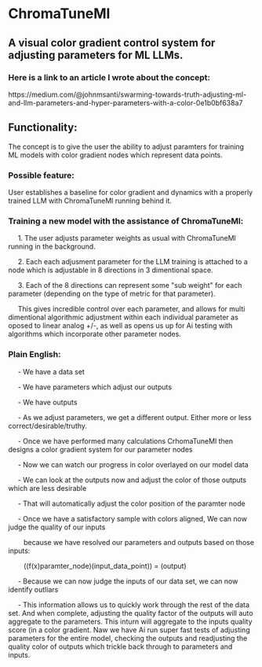 # **ChromaTuneMl**
## A visual color gradient control system for adjusting parameters for ML LLMs.
### Here is a link to an article I wrote about the concept:<br>
<p> https://medium.com/@johnmsanti/swarming-towards-truth-adjusting-ml-and-llm-parameters-and-hyper-parameters-with-a-color-0e1b0bf638a7 </p>

## Functionality:
<p>The concept is to give the user the ability to adjust paramters for training ML models with 
  color gradient nodes which represent data points.</p>

### Possible feature:
<p>User establishes a baseline for color gradient and dynamics with a properly trained LLM
  with ChromaTuneMl running behind it.</p>

### Training a new model with the assistance of ChromaTuneMl:
<p>&nbsp;&nbsp;&nbsp;&nbsp;&nbsp;1. The user adjusts parameter weights as usual with
  ChromaTuneMl running in the background.</p>
<p>&nbsp;&nbsp;&nbsp;&nbsp;&nbsp;2. Each each adjusment parameter for the LLM training
  is attached to a node which is adjustable in 8 directions in 3 dimentional space.</p>
<p>&nbsp;&nbsp;&nbsp;&nbsp;&nbsp;3. Each of the 8 directions can represent some "sub weight"
  for each parameter (depending on the type of metric for that parameter).</p>
<p><p>&nbsp;&nbsp;&nbsp;&nbsp;&nbsp;This gives incredible control over each parameter, 
  and allows for multi dimentional algorithmic adjustment within each individual parameter 
  as oposed to linear analog +/-, as well as opens us up for Ai testing with algorithms
  which incorporate other parameter nodes.</p>

### Plain English:
<p>&nbsp;&nbsp;&nbsp;&nbsp;&nbsp;- We have a data set</p>
<p>&nbsp;&nbsp;&nbsp;&nbsp;&nbsp;- We have parameters which adjust our outputs</p>
<p>&nbsp;&nbsp;&nbsp;&nbsp;&nbsp;- We have outputs</p>
<p>&nbsp;&nbsp;&nbsp;&nbsp;&nbsp;- As we adjust parameters, we get a different output.
  Either more or less correct/desirable/truthy.</p>
<p>&nbsp;&nbsp;&nbsp;&nbsp;&nbsp;- Once we have performed many calculations CrhomaTuneMl 
  then designs a color gradient system for our parameter nodes</p>
<p>&nbsp;&nbsp;&nbsp;&nbsp;&nbsp;- Now we can watch our progress in color overlayed on our model data</p>
<p>&nbsp;&nbsp;&nbsp;&nbsp;&nbsp;- We can look at the outputs now and adjust the color of those
  outputs which are less desirable</p>
<p>&nbsp;&nbsp;&nbsp;&nbsp;&nbsp;- That will automatically adjust the color position of the
  paramter node</p>
<p>&nbsp;&nbsp;&nbsp;&nbsp;&nbsp;- Once we have a satisfactory sample with colors aligned, 
  We can now judge the quality of our inputs
  <p>&nbsp;&nbsp;&nbsp;&nbsp;&nbsp;&nbsp;&nbsp;&nbsp;because we have resolved our parameters and 
  outputs based on those inputs: 
<p>&nbsp;&nbsp;&nbsp;&nbsp;&nbsp;&nbsp;&nbsp;&nbsp;((f(x)paramter_node)(input_data_point)) = (output)
<p>&nbsp;&nbsp;&nbsp;&nbsp;&nbsp;- Because we can now judge the inputs of our data set, we can now identify outliars</p>
<p>&nbsp;&nbsp;&nbsp;&nbsp;&nbsp;- This information allows us to quickly work through the rest of the data set. And when complete, adjusting the quality factor of the outputs will auto aggregate to the parameters. This inturn will aggregate to the inputs quality score (in a color gradient. Naw we have Ai run super fast tests of adjusting parameters for the entire model, checking the outputs and readjusting the quality color of outputs which trickle back through to parameters and inputs.
